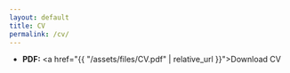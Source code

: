 ```yaml
---
layout: default
title: CV
permalink: /cv/
---
```


- **PDF:** <a href="{{ "/assets/files/CV.pdf" | relative_url }}">Download CV</a>